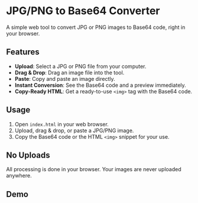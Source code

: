 # JPG/PNG to Base64 Converter

A simple web tool to convert JPG or PNG images to Base64 code, right in your browser.

## Features

- **Upload**: Select a JPG or PNG file from your computer.
- **Drag & Drop**: Drag an image file into the tool.
- **Paste**: Copy and paste an image directly.
- **Instant Conversion**: See the Base64 code and a preview immediately.
- **Copy-Ready HTML**: Get a ready-to-use `<img>` tag with the Base64 code.

## Usage

1. Open `index.html` in your web browser.
2. Upload, drag & drop, or paste a JPG/PNG image.
3. Copy the Base64 code or the HTML `<img>` snippet for your use.

## No Uploads

All processing is done in your browser. Your images are never uploaded anywhere.

## Demo

